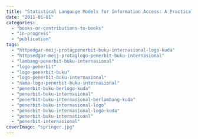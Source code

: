 ```yaml
---
title: "Statistical Language Models for Information Access: A Practical Guide"
date: "2011-01-01"
categories: 
  - "books-or-contributions-to-books"
  - "in-progress"
  - "publication"
tags: 
  - "httpedgar-meij-protagpenerbit-buku-internasional-logo-kuda"
  - "httpsedgar-meij-protaglogo-penerbit-buku-internasional"
  - "lambang-penerbit-buku-internasional"
  - "logo-penerbit"
  - "logo-penerbit-buku"
  - "logo-penerbit-buku-internasional"
  - "nama-logo-penerbit-buku-internasional"
  - "penerbit-buku-berlogo-kuda"
  - "penerbit-buku-internasional"
  - "penerbit-buku-internasional-berlambang-kuda"
  - "penerbit-buku-internasional-logo"
  - "penerbit-buku-internasional-logo-kuda"
  - "penerbit-buku-internatioanl"
  - "penerbit-internasional"
coverImage: "springer.jpg"
---
```



